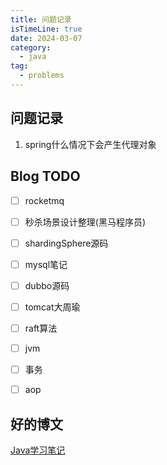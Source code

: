 ```yaml
---
title: 问题记录
isTimeLine: true
date: 2024-03-07
category:
  - java
tag:
  - problems
---
```


## 问题记录
1. spring什么情况下会产生代理对象



## Blog TODO
- [ ] rocketmq
- [ ] 秒杀场景设计整理(黑马程序员)
- [ ] shardingSphere源码
- [ ] mysql笔记
- [ ] dubbo源码
- [ ] tomcat大周瑜
- [ ] raft算法
- [ ] jvm
- [ ] 事务
- [ ] aop



## 好的博文
[Java学习笔记](https://java.isture.com/deploy/mq-rabbitmq/rabbitmq-x-overview.html)